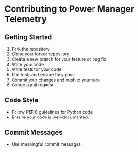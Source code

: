 # Contributing to Power Manager Telemetry

## Getting Started

1. Fork the repository
2. Clone your forked repository
3. Create a new branch for your feature or bug fix
4. Write your code
5. Write tests for your code
6. Run tests and ensure they pass
7. Commit your changes and push to your fork
8. Create a pull request

## Code Style

- Follow PEP 8 guidelines for Python code.
- Ensure your code is well-documented.

## Commit Messages

- Use meaningful commit messages.
